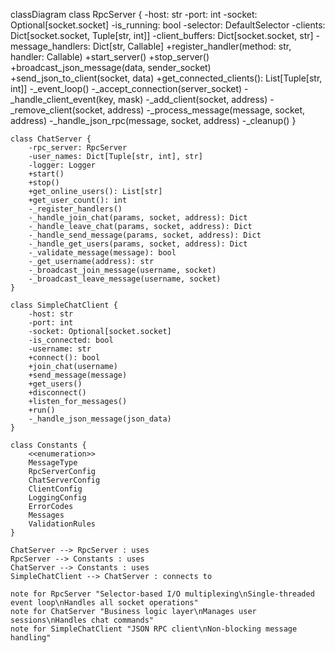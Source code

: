 classDiagram
    class RpcServer {
        -host: str
        -port: int
        -socket: Optional[socket.socket]
        -is_running: bool
        -selector: DefaultSelector
        -clients: Dict[socket.socket, Tuple[str, int]]
        -client_buffers: Dict[socket.socket, str]
        -message_handlers: Dict[str, Callable]
        +register_handler(method: str, handler: Callable)
        +start_server()
        +stop_server()
        +broadcast_json_message(data, sender_socket)
        +send_json_to_client(socket, data)
        +get_connected_clients(): List[Tuple[str, int]]
        -_event_loop()
        -_accept_connection(server_socket)
        -_handle_client_event(key, mask)
        -_add_client(socket, address)
        -_remove_client(socket, address)
        -_process_message(message, socket, address)
        -_handle_json_rpc(message, socket, address)
        -_cleanup()
    }

    class ChatServer {
        -rpc_server: RpcServer
        -user_names: Dict[Tuple[str, int], str]
        -logger: Logger
        +start()
        +stop()
        +get_online_users(): List[str]
        +get_user_count(): int
        -_register_handlers()
        -_handle_join_chat(params, socket, address): Dict
        -_handle_leave_chat(params, socket, address): Dict
        -_handle_send_message(params, socket, address): Dict
        -_handle_get_users(params, socket, address): Dict
        -_validate_message(message): bool
        -_get_username(address): str
        -_broadcast_join_message(username, socket)
        -_broadcast_leave_message(username, socket)
    }

    class SimpleChatClient {
        -host: str
        -port: int
        -socket: Optional[socket.socket]
        -is_connected: bool
        -username: str
        +connect(): bool
        +join_chat(username)
        +send_message(message)
        +get_users()
        +disconnect()
        +listen_for_messages()
        +run()
        -_handle_json_message(json_data)
    }

    class Constants {
        <<enumeration>>
        MessageType
        RpcServerConfig
        ChatServerConfig
        ClientConfig
        LoggingConfig
        ErrorCodes
        Messages
        ValidationRules
    }

    ChatServer --> RpcServer : uses
    RpcServer --> Constants : uses
    ChatServer --> Constants : uses
    SimpleChatClient --> ChatServer : connects to

    note for RpcServer "Selector-based I/O multiplexing\nSingle-threaded event loop\nHandles all socket operations"
    note for ChatServer "Business logic layer\nManages user sessions\nHandles chat commands"
    note for SimpleChatClient "JSON RPC client\nNon-blocking message handling"